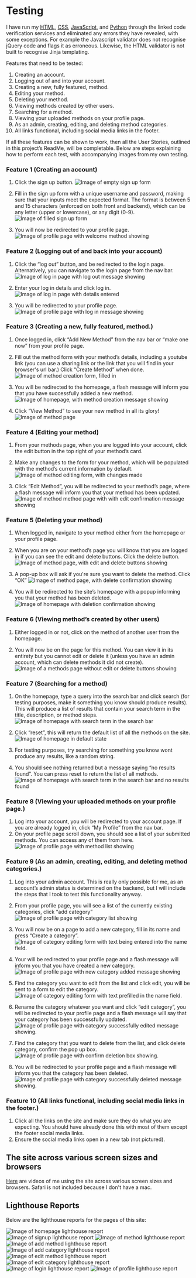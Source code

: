 # Testing

I have run my [HTML](https://validator.w3.org/#validate_by_input), [CSS](https://jigsaw.w3.org/css-validator/), [JavaScript](https://jshint.com/), and [Python](http://pep8online.com/) through the linked code verification services and eliminated any errors they have revealed, with some exceptions. For example the Javascript validator does not recognise jQuery code and flags it as erroneous. Likewise, the HTML validator is not built to recognise Jinja templating.

Features that need to be tested: 
1. Creating an account.
1. Logging out of and into your account.
1. Creating a new, fully featured, method.
1. Editing your method.
1. Deleting your method.
1. Viewing methods created by other users.
1. Searching for a method.
1. Viewing your uploaded methods on your profile page.
1. As an admin, creating, editing, and deleting method categories.
1. All links functional, including social media links in the footer. 

If all these features can be shown to work, then all the User Stories, outlined in this project’s ReadMe, will be completable. Below are steps explaining how to perform each test, with accompanying images from my own testing.

### Feature 1 (Creating an account)
1. Click the sign up button.
![Image of empty sign up form](static/assets/images/testing/feature11.png)

1. Fill in the sign up form with a unique username and password, making sure that your inputs meet the expected format. The format is between 5 and 15 characters (enforced on both front and backend), which can be any letter (upper or lowercase), or any digit (0-9).
![Image of filled sign up form](static/assets/images/testing/feature12.png)

1. You will now be redirected to your profile page.
![Image of profile page with welcome method showing](static/assets/images/testing/feature13.png)

### Feature 2 (Logging out of and back into your account)
1. Click the “log out” button, and be redirected to the login page. Alternatively, you can navigate to the login page from the nav bar.
![Image of log in page with log out message showing](static/assets/images/testing/feature21.png)

1. Enter your log in details and click log in.
![Image of log in page with details entered](static/assets/images/testing/feature22.png)

1. You will be redirected to your profile page.
![Image of profile page with log in message showing](static/assets/images/testing/feature23.png)

### Feature 3 (Creating a new, fully featured, method.)
1. Once logged in, click “Add New Method” from the nav bar or “make one now” from your profile page.

1. Fill out the method form with your method’s details, including a youtube link (you can use a sharing link or the link that you will find in your browser's url bar.) Click “Create Method” when done.
![Image of method creation form, filled in](static/assets/images/testing/feature31.png)

1. You will be redirected to the homepage, a flash message will inform you that you have successfully added a new method.
![Image of homepage, with method creation message showing](static/assets/images/testing/feature33.png)

1. Click “View Method” to see your new method in all its glory!
![Image of method page](static/assets/images/testing/feature34.png)

### Feature 4 (Editing your method)
1. From your methods page, when you are logged into your account, click the edit button in the top right of your method’s card.

1. Make any changes to the form for your method, which will be populated with the method’s current information by default.
![Image of method editing form, with changes made](static/assets/images/testing/feature42.png)

1. Click “Edit Method”, you will be redirected to your method’s page, where a flash message will inform you that your method has been updated.
![Image of method method page with with edit confirmation message showing](static/assets/images/testing/feature43.png)

### Feature 5 (Deleting your method)
1. When logged in, navigate to your method either from the homepage or your profile page.

1. When you are on your method’s page you will know that you are logged in if you can see the edit and delete buttons. Click the delete button.
![Image of method page, with edit and delete buttons showing](static/assets/images/testing/feature52.png)

1. A pop-up box will ask if you're sure you want to delete the method. Click “OK”
![Image of method page, with delete confirmation showing](static/assets/images/testing/feature53.png)

1. You will be redirected to the site’s homepage with a popup informing you that your method has been deleted. 
![Image of homepage with deletion confirmation showing](static/assets/images/testing/feature54.png)

### Feature 6 (Viewing method’s created by other users)
1. Either logged in or not, click on the method of another user from the homepage.

1. You will now be on the page for this method. You can view it in its entirety but you cannot edit or delete it (unless you have an admin account, which can delete methods it did not create).
![Image of a methods page without edit or delete buttons showing](static/assets/images/testing/feature62.png)

### Feature 7 (Searching for a method)
1. On the homepage, type a query into the search bar and click search (for testing purposes, make it something you know should produce results). This will produce a list of results that contain your search term in the title, description, or method steps.
![Image of homepage with search term in the search bar](static/assets/images/testing/feature71.png)

1. Click “reset”, this will return the default list of all the methods on the site.
![Image of homepage in default state](static/assets/images/testing/feature72.png)

1. For testing purposes, try searching for something you know wont produce any results, like a random string.

1. You should see nothing returned but a message saying “no results found”. You can press reset to return the list of all methods. 
![Image of homepage with search term in the search bar and no results found](static/assets/images/testing/feature73.png)

### Feature 8 (Viewing your uploaded methods on your profile page.)

1. Log into your account, you will be redirected to your account page. If you are already logged in, click “My Profile” from the nav bar. 
1. On your profile page scroll down, you should see a list of your submitted methods. You can access any of them from here.
![Image of profile page with method list showing](static/assets/images/testing/feature81.png)

### Feature 9 (As an admin, creating, editing, and deleting method categories.)

1. Log into your admin account. This is really only possible for me, as an account’s admin status is determined on the backend, but I will include the steps that I took to test this functionality anyway. 

1. From your profile page, you will see a list of the currently existing categories, click “add category”
![Image of profile page with category list showing](static/assets/images/testing/feature92.png)

1. You will now be on a page to add a new category, fill in its name and press “Create a category”.
![Image of category editing form with text being entered into the name field.](static/assets/images/testing/feature93.png)

1. Your will be redirected to your profile page and a flash message will inform you that you have created a new category.
![Image of profile page with new category added message showing](static/assets/images/testing/feature94.png)

1. Find the category you want to edit from the list and click edit, you will be sent to a form to edit the category.
![Image of category editing form with text prefilled in the name field.](static/assets/images/testing/feature95.png)

1. Rename the category whatever you want and click “edit category”, you will be redirected to your profile page and a flash message will say that your category has been successfully updated.
![Image of profile page with category successfully edited message showing.](static/assets/images/testing/feature96.png)

1. Find the category that you want to delete from the list, and click delete category, confirm the pop up box.
![Image of profile page with confirm deletion box showing.](static/assets/images/testing/feature97.png)

1. You will be redirected to your profile page and a flash message will inform you that the category has been deleted.
![Image of profile page with category successfully deleted message showing.](static/assets/images/testing/feature98.png) 

### Feature 10 (All links functional, including social media links in the footer.)

1. Click all the links on the site and make sure they do what you are expecting. You should have already done this with most of them except the footer social media links.
1. Ensure the social media links open in a new tab (not pictured).

## The site across various screen sizes and browsers

[Here](https://drive.google.com/drive/folders/1RjGUIRetpx0L7lrQu5fdJ3qvGd-wv6X7?usp=sharing) are videos of me using the site across various screen sizes and browsers. Safari is not included because I don't have a mac.

## Lighthouse Reports

Below are the lighthouse reports for the pages of this site:

![Image of homepage lighthouse report](static/assets/images/testing/lighthouse/diyhomelighthouse.png)
![Image of signup lighthouse report](static/assets/images/testing/lighthouse/diysignuplighthouse.png)
![Image of method lighthouse report](static/assets/images/testing/lighthouse/diymethodhouse.png)
![Image of add method lighthouse report](static/assets/images/testing/lighthouse/diyaddmethodlighthouse.png)
![Image of add category lighthouse report](static/assets/images/testing/lighthouse/diyaddcategorylighthouse.png)
![Image of edit method lighthouse report](static/assets/images/testing/lighthouse/diyeditmethodlighthouse.png)
![Image of edit category lighthouse report](static/assets/images/testing/lighthouse/diyeditcategorylighthouse.png)
![Image of login lighthouse report](static/assets/images/testing/lighthouse/diyloginlighthouse.png)
![Image of profile lighthouse report](static/assets/images/testing/lighthouse/diyprofilelighthouse.png)